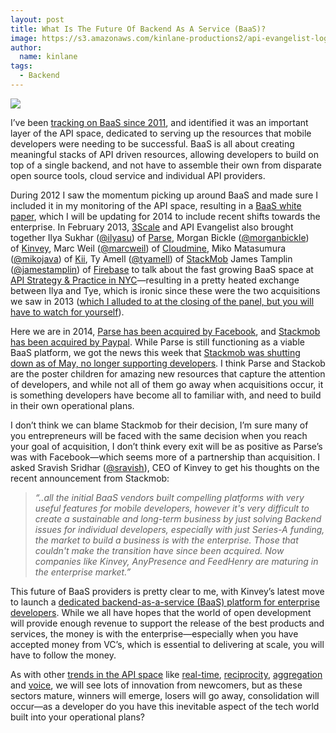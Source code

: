 ```yaml
---
layout: post
title: What Is The Future Of Backend As A Service (BaaS)?
image: https://s3.amazonaws.com/kinlane-productions2/api-evangelist-logos/api-evangelist-butterfly-vertical.png
author:
  name: kinlane
tags:
  - Backend
---
```

[![](https://s3.amazonaws.com/kinlane-productions2/api-evangelist/trends/baas-trends.png)](http://baas.apievangelist.com/)

I’ve been [tracking on BaaS since 2011](http://baas.apievangelist.com/), and identified it was an important layer of the API space, dedicated to serving up the resources that mobile developers were needing to be successful. BaaS is all about creating meaningful stacks of API driven resources, allowing developers to build on top of a single backend, and not have to assemble their own from disparate open source tools, cloud service and individual API providers.

During 2012 I saw the momentum picking up around BaaS and made sure I included it in my monitoring of the API space, resulting in a [BaaS white paper](https://gum.co/ngAa), which I will be updating for 2014 to include recent shifts towards the enterprise. In February 2013, [3Scale](http://bit.ly/13esk6Q) and API Evangelist also brought together Ilya Sukhar ([@ilyasu](https://twitter.com/ilyasu)) of [Parse](http://www.parse.com/), Morgan Bickle ([@morganbickle](https://twitter.com/morganbickle)) of [Kinvey](http://www.kinvey.com/), Marc Weil ([@marcweil](https://twitter.com/marcweil)) of [Cloudmine](https://cloudmine.me/), Miko Matasumura ([@mikojava](https://twitter.com/mikojava)) of [Kii](http://kii.com/), Ty Amell ([@tyamell](https://twitter.com/tyamell)) of [StackMob](https://www.stackmob.com/) James Tamplin ([@jamestamplin](https://twitter.com/jamestamplin)) of [Firebase](https://www.firebase.com/) to talk about the fast growing BaaS space at [API Strategy & Practice in NYC](http://www.apistrategyconference.com/2013NYC/)—resulting in a pretty heated exchange between Ilya and Tye, which is ironic since these were the two acquisitions we saw in 2013 ([which I alluded to at the closing of the panel, but you will have to watch for yourself](http://www.infoq.com/presentations/Mobile-Back-end-Service)).

Here we are in 2014, [Parse has been acquired by Facebook](https://developers.facebook.com/blog/post/2013/04/25/welcoming-parse-to-facebook/), and [Stackmob has been acquired by Paypal](https://www.paypal-forward.com/leadership/paypal-welcomes-the-stackmob-team/). While Parse is still functioning as a viable BaaS platform, we got the news this week that [Stackmob was shutting down as of May, no longer supporting developers](https://blog.stackmob.com/2014/02/stackmob-announcement/). I think Parse and Stackob are the poster children for amazing new resources that capture the attention of developers, and while not all of them go away when acquisitions occur, it is something developers have become all to familiar with, and need to build in their own operational plans.

I don’t think we can blame Stackmob for their decision, I’m sure many of you entrepreneurs will be faced with the same decision when you reach your goal of acquisition, I don’t think every exit will be as positive as Parse’s was with Facebook—which seems more of a partnership than acquisition. I asked Sravish Sridhar ([@sravish](https://twitter.com/sravish)), CEO of Kinvey to get his thoughts on the recent announcement from Stackmob:

> _“..all the initial BaaS vendors built compelling platforms with very useful features for mobile developers, however it's very difficult to create a sustainable and long-term business by just solving Backend issues for individual developers, especially with just Series-A funding, the market to build a business is with the enterprise. Those that couldn't make the transition have since been acquired. Now companies like Kinvey, AnyPresence and FeedHenry are maturing in the enterprise market.”_

This future of BaaS providers is pretty clear to me, with Kinvey’s latest move to launch a [dedicated backend-as-a-service (BaaS) platform for enterprise developers](http://techcrunch.com/2014/02/13/kinvey-launches-dedicated-backend-as-a-service-platform-for-enterprise-developers). While we all have hopes that the world of open development will provide enough revenue to support the release of the best products and services, the money is with the enterprise—especially when you have accepted money from VC’s, which is essential to delivering at scale, you will have to follow the money.

As with other [trends in the API space](http://apievangelist.com/trends/) like [real-time](http://realtime.apievangelist.com/ "realtime apis"), [reciprocity](http://reciprocity.apievangelist.com/ "api reciprocity"), [aggregation](http://aggregation.apievangelist.com/ "api aggregation") and [voice](http://voice.apievangelist.com/), we will see lots of innovation from newcomers, but as these sectors mature, winners will emerge, losers will go away, consolidation will occur—as a developer do you have this inevitable aspect of the tech world built into your operational plans?